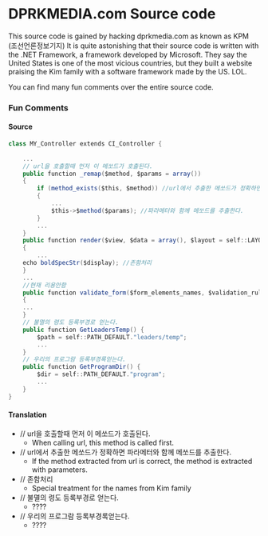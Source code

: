 # DPRKMEDIA.com Source code

This source code is gained by hacking dprkmedia.com as known as KPM (조선언론정보기지)
It is quite astonishing that their source code is written with the .NET Framework, a framework developed by Microsoft. 
They say the United States is one of the most vicious countries, but they built a website praising the Kim family with a software framework made by the US. LOL. 

You can find many fun comments over the entire source code.

### Fun Comments

#### Source
```csharp
class MY_Controller extends CI_Controller {
	
	...
	// url을 호출할때 먼저 이 메쏘드가 호출된다.
	public function _remap($method, $params = array())
	{
		if (method_exists($this, $method)) //url에서 추출한 메쏘드가 정확하면
		{
			...
			$this->$method($params); //파라메터와 함께 메쏘드를 추출한다.
		}
		...
	}
	public function render($view, $data = array(), $layout = self::LAYOUT_DEFAULT)
	{
		...
    echo boldSpecStr($display); //존함처리
	}
	...
	//현재 리용안함
	public function validate_form($form_elements_names, $validation_rules, $prefix = '')
	{
    ...
	}
	// 불멸의 령도 등록부경로 얻는다.
	public function GetLeadersTemp() {
		$path = self::PATH_DEFAULT."leaders/temp";
		...
	}
	// 우리의 프로그람 등록부경록얻는다.
	public function GetProgramDir() {
		$dir = self::PATH_DEFAULT."program";
		...
	}
}
```

#### Translation

- // url을 호출할때 먼저 이 메쏘드가 호출된다.
  - When calling url, this method is called first.
- // url에서 추출한 메쏘드가 정확하면 파라메터와 함께 메쏘드를 추출한다.
  - If the method extracted from url is correct, the method is extracted with parameters.
- // 존함처리
  - Special treatment for the names from Kim family
- // 불멸의 령도 등록부경로 얻는다.
  - ???? 
- // 우리의 프로그람 등록부경록얻는다.
  - ????

